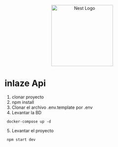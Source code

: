 <p align="center">
  <a href="http://nestjs.com/" target="blank"><img src="https://nestjs.com/img/logo-small.svg" width="200" alt="Nest Logo" /></a>
</p>

# inlaze Api
1. clonar proyecto 
2. npm install
3. Clonar el archivo .env.template por .env
4. Levantar la BD
```
 docker-compose up -d
```
5. Levantar el proyecto
```
 npm start dev
```

